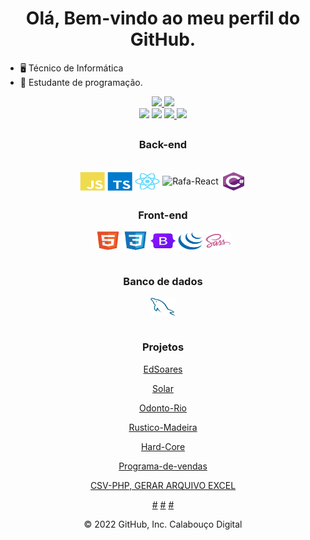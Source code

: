 <div align="center" >
  <h1>Olá, Bem-vindo ao meu perfil do GitHub. </h1>
  
</div>

- 🖥️ Técnico de Informática
- 🌱 Estudante de programação.

<div align="center">
  <a href="https://github.com/Edsoares01">
  <img height="150em" src="https://github-readme-stats.vercel.app/api?username=Edsoares01&show_icons=true&theme=dark&include_all_commits=true&count_private=true"/>
  <img height="150em" src="https://github-readme-stats.vercel.app/api/top-langs/?username=Edsoares01&layout=compact&langs_count=7&theme=dark"/>
</div>

 <!-- REDES SOCIAIS -->
 
<div align="center"> 
 <a href="https://www.linkedin.com/in/edivaldo-soares-3998b2193/" target="_blank"><img src="https://img.shields.io/badge/-LinkedIn-%230077B5?style=for-the-badge&logo=linkedin&logoColor=white" target="_blank"></a> 
  <a href="https://www.instagram.com/edsoares__/" target="_blank"><img src="https://img.shields.io/badge/-Instagram-%23E4405F?style=for-the-badge&logo=instagram&logoColor=white" target="_blank"></a>
  <a href = "mailto:contatoedivaldosoares2015.1@gmail.com"><img src="https://img.shields.io/badge/-Gmail-%23333?style=for-the-badge&logo=gmail&logoColor=white" target="_blank">
  </a><a href="https://www.youtube.com/channel/UC_-uuuZbY0AAt9CViNzvc-Q" target="_blank"><img src="https://img.shields.io/badge/YouTube-FF0000?style=for-the-badge&logo=youtube&logoColor=white" target="_blank"></a> 
 
 
</div>

  
  ##


<div align='center'>
    
<h3> Back-end </h3>

<div style="display: inline_block"></br>
  <img align="center" alt="Rafa-Js" height="30" width="40" src="https://raw.githubusercontent.com/devicons/devicon/master/icons/javascript/javascript-plain.svg">
  <img align="center" alt="Rafa-Ts" height="30" width="40" src="https://raw.githubusercontent.com/devicons/devicon/master/icons/typescript/typescript-plain.svg">
  <img align="center" alt="Rafa-React" height="30" width="40" src="https://raw.githubusercontent.com/devicons/devicon/master/icons/react/react-original.svg">
 
  <img align="center" alt="Rafa-React" height="30" width="40" src="https://cdn.jsdelivr.net/gh/devicons/devicon/icons/adonisjs/adonisjs-original.svg">
          
  
  <img align="center" alt="Rafa-Csharp" height="30" width="40" src="https://raw.githubusercontent.com/devicons/devicon/master/icons/csharp/csharp-original.svg">
</div>



 ##


<div align='center'>
    
<h3> Front-end </h3>

<img align="center" alt="HTML" height="30" width="40" src="https://raw.githubusercontent.com/devicons/devicon/master/icons/html5/html5-original.svg ">

<img align="center" alt="CSS" height="30" width="40" src="https://raw.githubusercontent.com/devicons/devicon/master/icons/css3/css3-original.svg ">  
 
<img align="center" alt="CSS" height="30" width="40" src="https://raw.githubusercontent.com/devicons/devicon/master/icons/bootstrap/bootstrap-original.svg ">  

<img align="center" alt="CSS" height="30" width="40" src="https://raw.githubusercontent.com/devicons/devicon/master/icons/jquery/jquery-original.svg ">

<img align="center" alt="sass" height="30" width="40" src="https://raw.githubusercontent.com/devicons/devicon/9f4f5cdb393299a81125eb5127929ea7bfe42889/icons/sass/sass-original.svg ">


  #
  
  <h3>Banco de dados</h3>
<img align="center" alt="sql" height="30" width="40" src="https://raw.githubusercontent.com/devicons/devicon/9f4f5cdb393299a81125eb5127929ea7bfe42889/icons/mysql/mysql-plain.svg "><h3>
  
#
  <div>
  <h3> Projetos </h3>
  
  
[ EdSoares ](http://edsoares.great-site.net/)

[ Solar ](http://edsoares.great-site.net/solar/)
 
[Odonto-Rio](https://edsoares01.github.io/Odonto-Rio/)

[Rustico-Madeira](http://edsoares.great-site.net/Rustico-Madeira/)

[Hard-Core](https://edsoares01.github.io/Hard-Core/)

[Programa-de-vendas](https://edsoares01.github.io/Programa-de-vendas/)

[CSV-PHP, GERAR ARQUIVO EXCEL](https://edsoares01.github.io//CSV-PHP/)

[#](https://pages.github.com/?(null))
[#](https://pages.github.com/?(null))
[#](https://pages.github.com/?(null))
</div>


 
</div>
© 2022 GitHub, Inc.
Calabouço 
Digital
